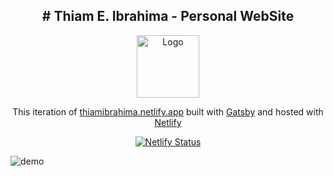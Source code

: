 <h2 align="center">
# Thiam E. Ibrahima - Personal WebSite
</h2>

<div align="center">
  <img alt="Logo" src="https://raw.githubusercontent.com/ibthiam/portfolio/main/src/images/logo.png" width="100" />
</div>

<p align="center">
  This iteration of <a href="https://thiamibrahima.netlify.app" target="_blank">thiamibrahima.netlify.app</a> built with <a href="https://www.gatsbyjs.org/" target="_blank">Gatsby</a> and hosted with <a href="https://www.netlify.com/" target="_blank">Netlify</a>
</p>

<p align="center">
  <a href="https://app.netlify.com/sites/thiamibrahima/deploys" target="_blank">
    <img src="https://api.netlify.com/api/v1/badges/66a74890-4d42-41e7-959b-c51ee7b2b810/deploy-status" alt="Netlify Status" />
  </a>
</p>

![demo](https://raw.githubusercontent.com/ibthiam/portfolio/main/src/images/demo.png)
